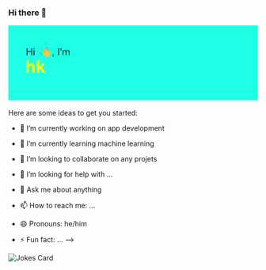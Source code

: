 ### Hi there 👋

<!--
**hotkeys7/hotkeys7** is a ✨ _special_ ✨ repository because its `README.md` (this file) appears on your GitHub profile


  <img align="right" alt="Coding" width="400" src="">

<!-- Markdown -->
![header.png](https://github.com/hotkeys7/hotkeys7/blob/main/header.png)


Here are some ideas to get you started:

- 🔭 I’m currently working on app development 
- 🌱 I’m currently learning machine learning
- 👯 I’m looking to collaborate on any projets
- 🤔 I’m looking for help with ...
- 💬 Ask me about anything
- 📫 How to reach me: ...
- 😄 Pronouns: he/him
- ⚡ Fun fact: ...
-->



  <!-- Markdown -->

![Jokes Card](https://readme-jokes.vercel.app/api)
